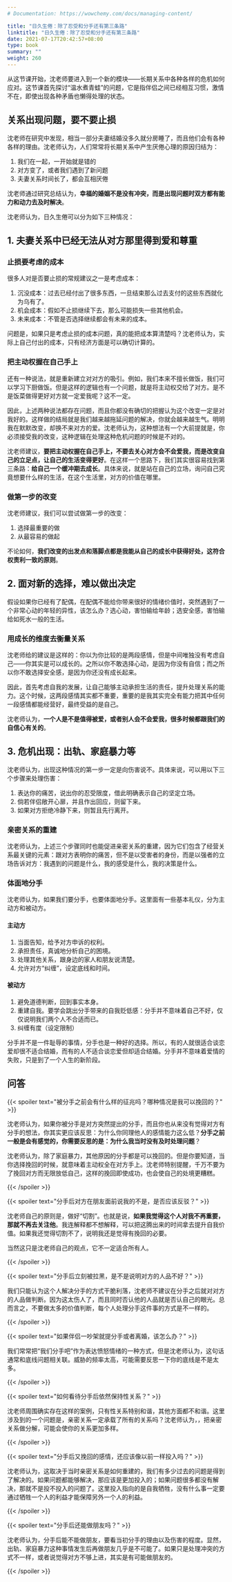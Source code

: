 ```yaml
---
# Documentation: https://wowchemy.com/docs/managing-content/

title: "日久生倦：除了忍受和分手还有第三条路"
linktitle: "日久生倦：除了忍受和分手还有第三条路"
date: 2021-07-17T20:42:57+08:00
type: book
summary: ""
weight: 260
---
```


<!--more-->

从这节课开始，沈老师要进入到一个新的模块——长期关系中各种各样的危机如何应对。这节课首先探讨“温水煮青蛙”的问题，它是指伴侣之间已经相互习惯，激情不在，即使出现各种矛盾也懒得处理的状态。

## 关系出现问题，要不要止损

沈老师在研究中发现，相当一部分夫妻结婚没多久就分房睡了，而且他们会有各种各样的理由。沈老师认为，人们常常将长期关系中产生厌倦心理的原因归结为：

1. 我们在一起，一开始就是错的
2. 对方变了，或者我们遇到了新问题
3. 夫妻关系时间长了，都会互相厌倦

沈老师通过研究总结认为，**幸福的婚姻不是没有冲突，而是出现问题时双方都有能力和动力去及时解决**。

沈老师认为，日久生倦可以分为如下三种情况：

## 1. 夫妻关系中已经无法从对方那里得到爱和尊重

### 止损要考虑的成本

很多人对是否要止损的常规建议之一是考虑成本：

1. 沉没成本：过去已经付出了很多东西，一旦结束那么过去支付的这些东西就化为乌有了。
2. 机会成本：假如不止损继续下去，那么可能损失一些其他机会。
3. 未来成本：不管是否选择继续都会有未来的成本。

问题是，如果只是考虑止损的成本问题，真的能把成本算清楚吗？沈老师认为，实际上自己付出的成本，只有经济方面是可以确切计算的。

### 把主动权握在自己手上

还有一种说法，就是重新建立对对方的吸引。例如，我们本来不擅长做饭，我们可以学习下厨做饭。但是这样的逻辑也有一个问题，就是将主动权交给了对方。是不是饭菜做得更好对方就一定爱我呢？这不一定。

因此，上述两种说法都存在问题，而且你都没有确切的把握认为这个改变一定是对我好的。这样做的结局就是我们越来越拖延问题的解决，你就会越来越生气。明明我在默默改变，却换不来对方的爱。沈老师认为，这种想法有一个大前提就是，你必须接受我的改变，这种逻辑在处理这种危机问题的时候是不对的。

沈老师建议，**要把主动权握在自己手上，不要去关心对方会不会爱我，而是改变自己的立足点，让自己的生活变得更好**。在这样一个思路下，我们其实很容易找到第三条路：**给自己一个缓冲期去成长**。具体来说，就是站在自己的立场，询问自己究竟想要什么样的生活，在这个生活里，对方的价值在哪里。

### 做第一步的改变

沈老师建议，我们可以尝试做第一步的改变：

1. 选择最重要的做
2. 从最容易的做起

不论如何，**我们改变的出发点和落脚点都是我能从自己的成长中获得好处，这符合权责利一致的原则**。

## 2. 面对新的选择，难以做出决定

假设如果你已经有了配偶，在配偶不能给你带来很好的情绪价值时，突然遇到了一个非常心动的年轻的异性，该怎么办？选心动，害怕输给年龄；选安全感，害怕输给如死水一般的生活。

### 用成长的维度去衡量关系

沈老师给的建议是这样的：你以为你比较的是两段感情，但是中间唯独没有考虑自己——你其实是可以成长的。之所以你不敢选择心动，是因为你没有自信；而之所以你不敢选择安全感，是因为你还没有成长起来。

因此，首先考虑自我的发展，让自己能够主动承担生活的责任，提升处理关系的能力。这个时候，这两段感情其实都不重要，重要的是我其实完全有能力把其中任何一段感情都能经营好，最终受益的是自己。

沈老师认为，**一个人是不是值得被爱，或者别人会不会爱我，很多时候都跟我们的自信心有关的**。

## 3. 危机出现：出轨、家庭暴力等

沈老师认为，出现这种情况的第一步一定是向伤害说不。具体来说，可以用以下三个步骤来处理伤害：

1. 表达你的痛苦，说出你的忍受限度，借此明确表示自己的坚定立场。
2. 倘若伴侣敞开心扉，并且作出回应，则留下来。
3. 如果对方拒绝冷静下来，则暂且先行离开。

### 亲密关系的重建

沈老师认为，上述三个步骤同时也能促进亲密关系的重建，因为它们包含了经营关系最关键的元素：跟对方表明你的痛苦，但不是以受害者的身份，而是以强者的立场告诉对方：我遇到的问题是什么，我的感受是什么，我的决策是什么。

### 体面地分手

沈老师认为，如果我们要分手，也要体面地分手。这里面有一些基本礼仪，分为主动方和被动方。

#### 主动方

1. 当面告知，给予对方申诉的权利。
2. 承担责任，真诚地分析自己的困境。
3. 处理其他关系，跟身边的家人和朋友说清楚。
4. 允许对方“纠缠”，设定底线和时间。

#### 被动方

1. 避免道德判断，回到事实本身。
2. 重建自我。要学会跳出分手带来的自我贬低感：分手并不意味着自己不好，仅仅说明我们两个人不合适而已。
3. 纠缠有度（设定限制）

分手并不是一件耻辱的事情，分手也是一种好的选择。所以，有的人就很适合谈恋爱却很不适合结婚，而有的人不适合谈恋爱但却适合结婚。分手并不意味着爱情的失败，只是到了一个人生的新阶段。

## 问答

{{< spoiler text="被分手之前会有什么样的征兆吗？哪种情况是我可以挽回的？" >}}

沈老师认为，如果你被分手是对方突然提出的分手，而且你也从来没有觉得对方有分手的想法，你其实更应该反思：为什么你同理他人的感情能力这么低？**分手之前一般是会有感觉的，你需要反思的是：为什么我当时没有及时处理问题**？

沈老师认为，除了家庭暴力，其他原因的分手都是可以挽回的。但是你要知道，当你选择挽回的时候，就意味着主动权全在对方手上。沈老师特别提醒，千万不要为了挽回对方而无限放低自己，这样的挽回即使成功，也会使自己的处境更糟糕。

{{< /spoiler >}}

{{< spoiler text="分手后对方在朋友面前说我的不是，是否应该反驳？" >}}

沈老师自己的原则是，做好“切割”。也就是说，**如果我觉得这个人对我不再重要，那就不再去关注他**。我连解释都不想解释，可以把这腾出来的时间拿去提升自我价值。如果我还觉得切割不了，说明我还是觉得有挽回的必要。

当然这只是沈老师自己的观点，它不一定适合所有人。

{{< /spoiler >}}

{{< spoiler text="分手后立刻被拉黑，是不是说明对方的人品不好？" >}}

我们只能认为这个人解决分手的方式干脆利落，沈老师不建议在分手之后就对对方的人品做判断。因为这太伤人了，而且同时否认他的人品就是否认自己的眼光。总而言之，不要做太多的价值判断，每个人处理分手这件事的方式是不一样的。

{{< /spoiler >}}

{{< spoiler text="如果伴侣一吵架就提分手或者离婚，该怎么办？" >}}

我们常常把“我们分手吧”作为表达愤怒情绪的一种方式，但是沈老师认为，这句话通常和底线问题相关联。威胁的频率太高，可能需要反思一下你的底线是不是太多。

{{< /spoiler >}}

{{< spoiler text="如何看待分手后依然保持性关系？" >}}

沈老师周围确实存在这样的案例，只有性关系特别和谐，其他方面都不和谐。这里涉及到的一个问题是，亲密关系一定承载了所有的关系吗？沈老师认为，，把亲密关系做分解，可能会使你的关系更加多样。

{{< /spoiler >}}

{{< spoiler text="分手后又挽回的感情，还应该像以前一样投入吗？" >}}

沈老师认为，这取决于当时亲密关系是如何重建的，我们有多少过去的问题是得到了解决的。如果问题都能够解决，那应该是更加投入的；如果问题很多都没有解决，那就不是投不投入的问题了。这里投入指向的是自我牺牲，没有什么事一定要通过牺牲一个人的利益才能保障另外一个人的利益。

{{< /spoiler >}}

{{< spoiler text="分手后还能做朋友吗？" >}}

沈老师认为，分手后能不能做朋友，要看当初分手的理由以及伤害的程度。显然，出轨、家庭暴力这种事情发生后再做朋友几乎是不可能了。如果只是处理冲突的方式不一样，或者说觉得对方不够上进，其实是有可能做朋友的。

{{< /spoiler >}}